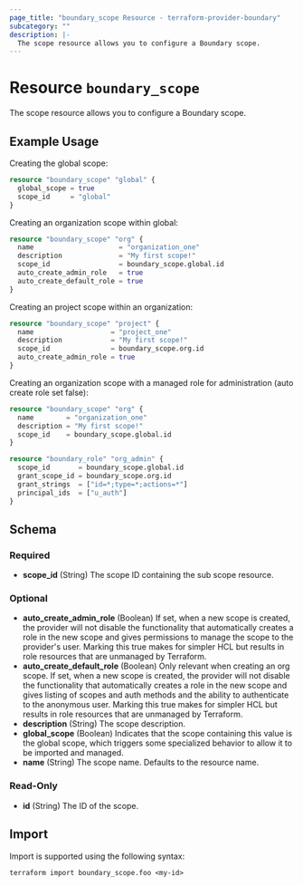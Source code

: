 ```yaml
---
page_title: "boundary_scope Resource - terraform-provider-boundary"
subcategory: ""
description: |-
  The scope resource allows you to configure a Boundary scope.
---
```


# Resource `boundary_scope`

The scope resource allows you to configure a Boundary scope.

## Example Usage

Creating the global scope:

```terraform
resource "boundary_scope" "global" {
  global_scope = true
  scope_id     = "global"
}
```

Creating an organization scope within global:

```terraform
resource "boundary_scope" "org" {
  name                     = "organization_one"
  description              = "My first scope!"
  scope_id                 = boundary_scope.global.id
  auto_create_admin_role   = true
  auto_create_default_role = true
}
```

Creating an project scope within an organization:

```terraform
resource "boundary_scope" "project" {
  name                   = "project_one"
  description            = "My first scope!"
  scope_id               = boundary_scope.org.id
  auto_create_admin_role = true
}
```

Creating an organization scope with a managed role for administration (auto create role set false):

```terraform
resource "boundary_scope" "org" {
  name        = "organization_one"
  description = "My first scope!"
  scope_id    = boundary_scope.global.id
}

resource "boundary_role" "org_admin" {
  scope_id       = boundary_scope.global.id
  grant_scope_id = boundary_scope.org.id
  grant_strings  = ["id=*;type=*;actions=*"]
  principal_ids  = ["u_auth"]
}
```

<!-- schema generated by tfplugindocs -->
## Schema

### Required

- **scope_id** (String) The scope ID containing the sub scope resource.

### Optional

- **auto_create_admin_role** (Boolean) If set, when a new scope is created, the provider will not disable the functionality that automatically creates a role in the new scope and gives permissions to manage the scope to the provider's user. Marking this true makes for simpler HCL but results in role resources that are unmanaged by Terraform.
- **auto_create_default_role** (Boolean) Only relevant when creating an org scope. If set, when a new scope is created, the provider will not disable the functionality that automatically creates a role in the new scope and gives listing of scopes and auth methods and the ability to authenticate to the anonymous user. Marking this true makes for simpler HCL but results in role resources that are unmanaged by Terraform.
- **description** (String) The scope description.
- **global_scope** (Boolean) Indicates that the scope containing this value is the global scope, which triggers some specialized behavior to allow it to be imported and managed.
- **name** (String) The scope name. Defaults to the resource name.

### Read-Only

- **id** (String) The ID of the scope.

## Import

Import is supported using the following syntax:

```shell
terraform import boundary_scope.foo <my-id>
```